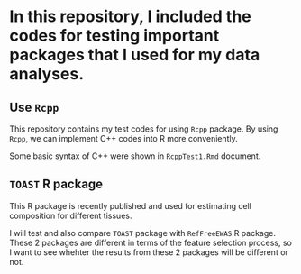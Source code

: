 # In this repository, I included the codes for testing important packages that I used for my data analyses.

## Use `Rcpp`

This repository contains my test codes for using `Rcpp` package. By using `Rcpp`, we can implement C++ codes into R more conveniently. 

Some basic syntax of C++ were shown in `RcppTest1.Rmd` document.

## `TOAST` R package

This R package is recently published and used for estimating cell composition for different tissues. 

I will test and also compare `TOAST` package with `RefFreeEWAS` R package. These 2 packages are different in terms of the feature selection process, so I want to see whehter the results from these 2 packages will be different or not.

